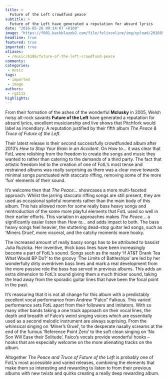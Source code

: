 ```yaml
---
title: >
  Future of the Left crowdfund peace
subtitle: >
  Future of the Left have generated a reputation for absurd lyrics
date: "2016-05-20 09:14:07 +0100"
image: "https://f001.backblazeb2.com/file/felixonline/img/upload/201605201110-felix-futureoftheleft.jpg"
headline: true
featured: true
imported: true
aliases:
 - /music/6186/future-of-the-left-crowdfund-peace
comments:
categories:
 - music
tags:
 - imported
 - image
authors:
 - rg2112
highlights:
---
```


From their formation of the ashes of the wonderful **Mclusky** in 2005, Welsh noisy alt-rock savants **Future of the Left** have generated a reputation for absurd lyrics, excellent musicianship and live shows that Pitchfork would label as incendiary. A reputation justified by their fifth album _The Peace &amp; Truce of Future of the Left_.

Their latest release is their second successfully crowdfunded album after 2013’s _How to Stop Your Brain in an Accident_.  On _How to…_ it was clear that FotL were relishing from the freedom to create the songs and music they wanted to rather than catering to the demands of a third party. The fact that artistic freedom led to the creation of one of FotL’s most tense and restrained albums was really surprising as there was a clear move towards minimal songs punctuated with staccato riffing, removing some of the more ‘fun’ elements of their sound.

It’s welcome then that _The Peace…_ showcases a more multi-faceted approach. Whilst the jarring staccato riffing songs are still present, they are used as occasional spiteful moments rather than the main body of this album. This has allowed room for some really bass heavy songs and reintroduction of the some more playful elements that FotL used so well in their earlier efforts. This variation in approaches makes _The Peace..._ a significantly easier listen than _How to..._ and adds impact to both. The bass heavy songs feel heavier, the stuttering dead-stop guitar led songs, such as ‘Miners Gruel’, more visceral, and the catchy moments more hooky.

The increased amount of really bassy songs has to be attributed to bassist Julia Ruzicka. Her inventive, thick bass lines have been increasingly become a part of FotL’s sound. Songs such as the nasty ‘If AT&amp;T Drank Tea What Would BP Do?’ to the groovy ‘The Limits of Battleships’ are led by her wonderfully dirty overdriven bass lines and mark a real development from the more passive role the bass has served in previous albums. This adds an extra dimension to FotL’s sound giving them a much thicker sound, taking the lead away from the sporadic guitar lines that have been the focal point in the past.

It’s reassuring that it is not all change for this album with a predictably excellent vocal performance from Andrew “Falco” Falkous. This varied performance sets FotL apart from their followers and imitators. With so many other bands taking a one track approach on their vocal lines, the depth and breadth of Falco’s weird singing voices which are essentially used as a second melodic instrument are always suprising. From the whimsical singing on ‘Miner’s Gruel’, to the desperate nasally screams at the end of the furious ‘Reference Point Zero’ to the soft clean singing on ‘No Son Will Ease their Solitude’, Falco’s vocals provide wonderful hooks – hooks that are especially welcome on the more alienating tracks on the album.

Altogether _The Peace and Truce of Future of the Left_ is probably one of FotL’s most accessible and varied releases, combining the elements that make them so interesting and rewarding to listen to from their previous albums with new twists and quirks creating a really deep rewarding album.
